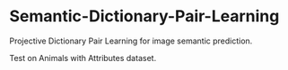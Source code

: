 # Semantic-Dictionary-Pair-Learning
Projective Dictionary Pair Learning for image semantic prediction.

Test on Animals with Attributes dataset.
